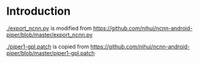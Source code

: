 # Introduction

[./export_ncnn.py](./export_ncnn.py) is modified from
https://github.com/nihui/ncnn-android-piper/blob/master/export_ncnn.py

[./piper1-gpl.patch](./piper1-gpl.patch) is copied from
https://github.com/nihui/ncnn-android-piper/blob/master/piper1-gpl.patch
